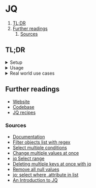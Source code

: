 # JQ

1. [TL;DR](#tldr)
1. [Further readings](#further-readings)
   1. [Sources](#sources)

## TL;DR

<details>
  <summary>Setup</summary>

```sh
brew install 'jq'
docker pull 'ghcr.io/jqlang/jq'
```

</details>

<details>
  <summary>Usage</summary>

```sh
# Only list keys.
jq 'keys' 'file.json'
docker run --rm -i 'ghcr.io/jqlang/jq' 'keys' 'file.json'

# Sort all the keys.
jq --sort-keys '.' 'input.json' > 'output.json'
jq --sort-keys '.' 'file.json' | sponge 'file.json'

# Avoid failure due to possibly missing keys.
# Notice the postfix operator '?'.
jq '.spec.template.spec.containers[]?.env?' 'manifest.kube.json'

# Add elements to lists.
jq '.orchestrators += [{"orchestratorVersion": "1.24.9"}]'
jq --arg 'REGION' "${AWS_REGION}" \
  '.spec.template.spec.containers[]?.env? += [{name: "AWS_REGION", value: $REGION}]' \
  '/tmp/service.kube.json'
yq -iy '.resources+=["awx.yaml"]' 'kustomization.yaml'

# Delete keys from objects.
jq 'del(.items[].spec.clusterIP)' '/tmp/service.kube.json'
jq 'del(.country, .number, .language)' …
# Remember ranges are **exclusive** of the end index.
jq 'del(.[0,1,2])' …
jq 'del(.[0:3])' …

# Remove all null values.
jq 'del(..|nulls)' …
jq 'del(recurse(.[]?;true)|select(. == null))' …

# Print objects as 'key [space] "value"' pairs.
jq -r 'to_entries[] | "\(.key) \"\(.value)\""' 'file.json'

# Change the value of single keys.
jq '.extensionsGallery | .serviceUrl |= "https://marketplace.visualstudio.com/_apis/public/gallery"' \
  '/usr/lib/code/product.json'
jq --arg 'NAMESPACE' "$NAMESPACE" \
  '.spec.template.spec.containers[]?.env[]? |= {
    "name": .name,
    "value": (if .name == "KUBERNETES_NAMESPACE" then $NAMESPACE else .value end)
  }' \
  '/tmp/service.kube.json'

# Change the value of multiple keys at once.
jq '.extensionsGallery
    | .serviceUrl = "https://marketplace.visualstudio.com/_apis/public/gallery"
    | .cacheUrl = "https://vscode.blob.core.windows.net/gallery/index"
    | .itemUrl = "https://marketplace.visualstudio.com/items"' \
  '/usr/lib/code/product.json'
jq '.extensionsGallery + {
      serviceUrl: "https://marketplace.visualstudio.com/_apis/public/gallery",
      cacheUrl: "https://vscode.blob.core.windows.net/gallery/index",
      itemUrl: "https://marketplace.visualstudio.com/items"
    }' '/usr/lib/code/product.json'

# Merge objects from 2 files
jq '.[0] * .[1]' '1.json' '2.json'

# Only show ('select'ed) elements which specific attribute's value is in a list.
jq '.[]|select(.PrivateIpAddress|IN("172.31.6.209","172.31.6.229"))|.PrivateDnsName' '-'

# Add elements from arrays with the same name from other files.
jq '.rules=([input.rules]|flatten)' 'starting-rule-set.json' 'ending-rule-set.json'
jq '.rules=([inputs.rules]|flatten)' 'starting-rule-set.json' 'parts'/*'.json'

# Put specific keys on top.
jq '.objects = [(.objects[] as $in | {type,name,id} + $in)]' 'prod/dataPipeline_deviceLocationConversion_prod.json'
```

</details>

<details>
  <summary>Real world use cases</summary>

```sh
# Convert Enpass' JSON export to a YAML file
jq '.items[] | {title, fields} | .title + ":", (.fields[] | select(.value != "") | "  " + .label + ": " + .value)' \
  'test.json' -cr

# Refactor an AWS DataPipeline definition.
jq --sort-keys '.' datapipeline.json > '/tmp/sorted.json' \
&& jq '.objects = [(.objects[] as $in | {type,name,id} + $in | with_entries(select(.value != null)))]' \
    '/tmp/sorted.json' > '/tmp/reordered.json' \
&& mv '/tmp/reordered.json' 'datapipeline.json'

# Extract the value of elements with specific keys.
kubectl get pods -o 'yaml' \
| yq -y '
    .items[]
    | select(.metadata.name | test("^runner-.*"))
    | select(.spec.tolerations[].key == "component" and .spec.tolerations[].value == "big-runner")
    | .spec.nodeSelector, .spec.tolerations' \
    -

# Recursively find all the properties whose key is 'errors' whether it exists or not.
# '..' unrolls the object, '?' checks for the value or returns null, and 'select(.)' is like a filter on truthy values.
jq '[.. | .errors?[0] | select(.) ]' '/tmp/helm.template.out.json'

# Find all images in a helm chart explicitly or implicitly using the tag 'latest'.
helm template 'chartName' \
| yq -r '
    ..
    | .image?
    | select(.)
    | select(.|test(".*:.*")|not), select(.|test(".*:$")), select(.|test(".*:latest"))' \
    '-'

# Check that the 'backend.url key' in a 'Pulumi.yaml' file is not 'file://' and fail otherwise.
yq -e '(.backend.url|test("^file://")?)|not' 'Pulumi.yaml'
```

</details>

## Further readings

- [Website]
- [Codebase]
- [JQ recipes]

[jq recipes]: https://remysharp.com/drafts/jq-recipes

### Sources

- [Documentation]
- [Filter objects list with regex]
- [Select multiple conditions]
- [Change multiple values at once]
- [jq Select range]
- [Deleting multiple keys at once with jq]
- [Remove all null values]
- [jq: select where .attribute in list]
- [An Introduction to JQ]

<!--
  Reference
  ═╬═Time══
  -->

<!-- Upstream -->
[codebase]: https://github.com/jqlang/jq
[documentation]: https://jqlang.org/manual/
[website]: https://jqlang.org/

<!-- Others -->
[an introduction to jq]: https://earthly.dev/blog/jq-select/
[change multiple values at once]: https://stackoverflow.com/questions/47355901/jq-change-multiple-values#47357956
[deleting multiple keys at once with jq]: https://stackoverflow.com/questions/36227245/deleting-multiple-keys-at-once-with-jq
[filter objects list with regex]: https://til.hashrocket.com/posts/uv0bjiokwk-use-jq-to-filter-objects-list-with-regex
[jq select range]: https://stackoverflow.com/questions/45548604/jq-select-range
[jq: select where .attribute in list]: https://stackoverflow.com/questions/50750688/jq-select-where-attribute-in-list
[remove all null values]: https://stackoverflow.com/questions/39500608/remove-all-null-values
[select multiple conditions]: https://stackoverflow.com/questions/33057420/jq-select-multiple-conditions#33059058
